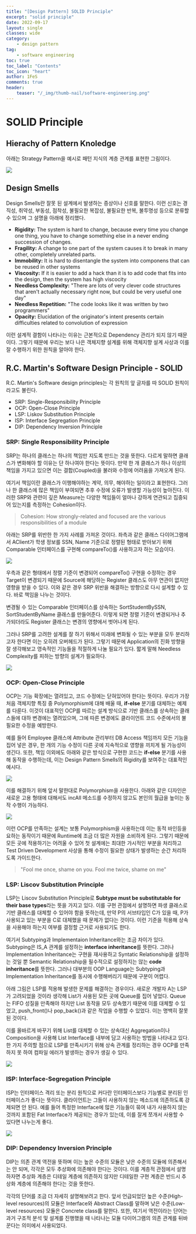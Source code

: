 ```yaml
---
title: "[Design Pattern] SOLID Principle"
excerpt: "solid principle"
date: 2022-09-17
layout: single
classes: wide
category:
    - design pattern
tag:
    - software engineering
toc: true
toc_label: "Contents"
toc_icon: "heart"
author: 1FeS
comments: true
header:
    teaser: "/_img/thumb-nail/software-engineering.png"
---
```


# SOLID Principle

## Hierachy of Pattern Knoledge

아래는 Strategy Pattern을 예시로 패턴 지식의 계층 관계를 표현한 그림이다.

<img src="/_img/2022-09-17/design basics.png">

## Design Smells

Design Smells란 잘못 된 설계에서 발생하는 증상이나 신호를 말한다. 이런 신호는 경직성, 취약성, 부동성, 점착성, 불필요한 복잡성, 불필요한 반복, 불투명성 등으로 분류할 수 있으며 그 설명을 아래에 정리했다.

- **Rigidity:** The system is hard to change, because every time you change one thing, you have to change something else in a never ending succession of changes.
- **Fragility:** A change to one part of the system causes it to break in many other, completely unrelated parts.
- **Immobility:** It is hard to disentangle the system into componens that can be reused in other systems
- **Viscosity:** If it is easier to add a hack than it is to add code that fits into the design, then the system has high viscocity
- **Needless Complexity:** "There are lots of very clever code structures that aren't actually necessary right now, but could be very useful one day"
- **Needless Repetition:** "The code looks like it was written by two programmers"
- **Opacity:** Elucidation of the originator's intent presents certain difficulties related to convolution of expression

이런 설계적 결함이 나타나는 이유는 근본적으로 Dependency 관리가 되지 않기 때문이다. 그렇기 때문에 우리는 보다 나은 객체지향 설계를 위해 객체지향 설계 사상과 이를 잘 수행하기 위한 원칙을 알아야 한다.

## R.C. Martin's Software Design Principle - SOLID

R.C. Martin's Software design principles는 각 원칙의 앞 글자를 따 SOLID 원칙이라고도 불린다. 

- SRP: Single-Responsibility Principle
- OCP: Open-Close Principle
- LSP: Liskov Substitution Principle
- ISP: Interface Segregation Principle
- DIP: Dependency Inversion Principle

### SRP: Single Responsibility Principle

SRP는 하나의 클래스는 하나의 책임만 지도록 만드는 것을 뜻한다. 다르게 말하면 클래스가 변화해야 할 이유는 단 하나여야 한다는 뜻이다. 만약 한 개 클래스가 하나 이상의 책임을 가지고 있으면 이는 결합(Coupled)을 불러와 수정에 어려움을 가져오게 된다.

여기서 책임이란 클래스가 이행해야하는 계약, 의무, 해야하는 일이라고 표현한다. 그러나 한 클래스에 많은 책임이 부여되면 추후 수정에 오류가 발생할 가능성이 높아진다. 이러한 SRP와 관련이 깊은 Measure는 다양한 책임들이 얼마나 강하게 연관되고 집중되어 있는지를 측정하는 Cohesion이다.

> Cohesion: How strongly-related and focused are the various responsibilities of a module

아래는 SRP를 위반한 한 가지 사례를 가져온 것이다. 좌측과 같은 클래스 다이어그램에서 AClient가 학생 정보를 SSN, Name 기준으로 정렬된 형태로 받아보기 위해 Comparable 인터페이스를 구현해 compareTo()를 사용하고자 하는 모습이다.

<img src="/_img/2022-09-17/srp violation 01.png">

우측과 같은 형태에서 정렬 기준이 변경되어 compareTo() 구현을 수정하는 경우 Target이 변경되기 때문에 Source에 해당하는 Register 클래스도 아무 연관이 없지만 영향을 받을 수 있다. 이와 같은 경우 SRP 위반을 해결하는 방향으로 다시 설계할 수 있다. 바로 책임을 나누는 것이다.

변경될 수 있는 Comparable 인터페이스를 상속하는 SortStudentBySSN, SortStudentByName 클래스를 만들어준다. 이렇게 되면 정렬 기준이 변경되거나 추가되더라도 Register 클래스는 변경의 영향에서 벗어나게 된다.

그러나 SRP를 고려한 설계를 잘 하기 위해서 미래에 변화될 수 있는 부분을 모두 분리하고자 한다면 이는 오히려 오버헤드가 된다. 그렇기 때문에 Application의 진화 방향을 잘 생각해보고 영속적인 기능들을 적절하게 나눌 필요가 있다. 짧게 말해 Needless Complexity를 피하는 방향의 설계가 필요하다.

<img src="/_img/2022-09-17/srp violation 02.png">

### OCP: Open-Close Principle

OCP는 기능 확장에는 열려있고, 코드 수정에는 닫혀있어야 한다는 뜻이다. 우리가 가장 처음 객체지향 특징 중 Polymorphism에 대해 배울 때, **if-else** 분기를 대체하는 예제를 다룬다. 이것이 대표적인 OCP를 따르는 설계 방식으로 기반 클래스를 상속하는 클래스들에 대하 변경에는 열려있으며, 그에 따른 변경에도 클라이언트 코드 수준에서의 불필요한 수정을 예방한다.

예를 들어 Employee 클래스에 Attribute 관리부터 DB Access 책임까지 모든 기능을 집어 넣은 경우, 한 개의 기능 수정이 다른 곳에 지속적으로 영향을 끼치게 될 가능성이 생긴다. 또한, 책임 이외에도 아래와 같은 방식으로 구현한 코드는 **if-else** 분기를 사용해 동작을 수행하는데, 이는 Design Pattern Smells의 Rigidity를 보여주는 대표적인 예시다.

<img src="/_img/2022-09-17/ocp violation 01.png">

이를 해결하기 위해 앞서 말한대로 Polymorphism을 사용한다. 아래와 같은 디자인은 새로운 고용 형태에 대해서도 incAll 메소드를 수정하지 않고도 본인의 월급을 높이는 동작 수행이 가능하다.

<img src="/_img/2022-09-17/ocp violation 02.png">

이런 OCP를 만족하는 설계는 보통 Polymorphism을 사용하는데 이는 동적 바인등을 요하는 동작이기 때문에 Runtime에 조금 더 많은 자원을 소비하게 된다. 그렇기 때문에 모든 곳에 적용하기는 어려울 수 있어 첫 설계에는 최대한 가시적인 부분을 처리하고 Test Driven Development 사상을 통해 수정이 필요한 상태가 발생하는 순간 처리하도록 가이드한다.

> "Fool me once, shame on you. Fool me twice, shame on me"

### LSP: Liscov Substitution Principle

LSP는 Liscov Substitution Principle로 **Subtype must be substitutable for their base types**라는 뜻을 가지고 있다. 이를 구현 관점에서 설명하면 파생 클래스로 기반 클래스를 대체할 수 있어야 함을 뜻하는데, 만약 P의 서브타입인 C가 있을 때, P가 사용되고 있는 부분을 C로 대체했을 때 문제가 없다는 것이다. 이런 기준을 적용해 상속을 사용해야 하는지 여부를 결정할 근거로 사용되기도 한다.

여기서 Subtyping과 Implementaion Inheritance와는 조금 차이가 있다. Subtyping은 IS_A 관계를 설정하는 **interface inheritance**를 뜻한다. 그러나 Implementation Inheritance는 구현을 재사용하고 Syntatic Relationship을 설정하는 것일 뿐 Semantic Relationship을 필수적으로 설정하지는 않는 **code inheritance**를 뜻한다. 그러나 대부분의 OOP Language는 Subtyping과 Implementation Inheritance를 동시에 수행해버리기 때문에 구분이 어렵다. 

아래 그림은 LSP를 적용해 발생한 문제를 해결하는 경우이다. 새로운 개발자 A는 LSP가 고려되었을 것이라 생각해 List가 사용된 모든 곳에 Queue를 집어 넣었다. Queue는 FIFO 성질을 만족해야 하지만 List 동작을 모두 상속했기 때문에 이를 대체할 수 있었고, push_front()나 pop_back()과 같은 작업을 수행할 수 있었다. 이는 명백히 잘못 된 것이다.

이를 올바르게 바꾸기 위해 List를 대체할 수 있는 상속대신 Aggregation이나 Composition을 사용해 List Interface를 내부에 담고 사용하는 방법을 나타내고 있다. 한 가지 주의할 점으로 LSP를 만족시키기 위해 상속 관계를 정리하는 경우 OCP를 만족하지 못 하여 컴파일 에러가 발생하는 경우가 생길 수 있다.

<img src="/_img/2022-09-17/lsp violation 01.png">

### ISP: Interface-Segregation Principle

ISP는 인터페이스 격리 또는 분리 원칙으로 커다란 인터페이스보다 기능별로 분리된 인터페이스가 좋다는 뜻이다. 클라이언트는 그들이 사용하지 않는 메소드에 의존하도록 강제되면 안 된다. 예를 들어 특정한 Interface에 많은 기능들이 묶여 내가 사용하지 않는 것까지 포함된 Fat Interface가 제공되는 경우가 있는데, 이를 잘게 쪼개서 사용할 수 있다면 나누는게 좋다.

<img src="/_img/2022-09-17/isp violation 01.png">

### DIP: Dependency Inversion Principle

DIP는 의존 관계 역전을 뜻하며 이는 높은 수준의 모듈은 낮은 수준의 모듈에 의존해서는 안 되며, 각각은 모두 추상화에 의존해야 한다는 것이다. 이를 계층적 관점에서 설명하자면 추상화 계층은 디테일 계층에 의존하지 않지만 디테일한 구현 계층은 반드시 추상화 계층에 의존해야 한다는 것을 뜻한다.

각각의 단어를 조금 더 자세히 설명해보려고 한다. 앞서 언급되었던 높은 수준(High-level resources)의 모듈은 Interface와 Abstract Class를 말하며 낮은 수준(Low-level resources) 모듈은 Concrete class를 말한다. 또한, 여기서 역전이라는 단어는 과거 구조적 분석 및 설계를 진행했을 때 나타나는 모듈 다이어그램의 의존 관계를 뒤바꾼다는 의미에서 사용되었다.

